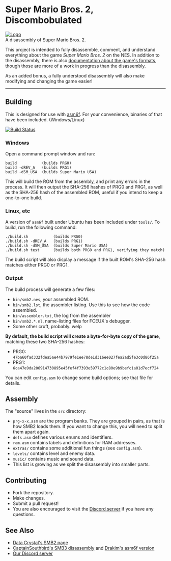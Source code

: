 # Super Mario Bros. 2, Discombobulated
[![Logo](tools/logo.png "Logo")](https://xkeeper0.github.io/smb2)\
A disassembly of Super Mario Bros. 2.

This project is intended to fully disassemble, comment, and understand
everything about the game *Super Mario Bros. 2* on the NES. In addition to the
disassembly, there is also [documentation about the game's formats](https://xkeeper0.github.io/smb2),
though those are more of a work in progress than the disassembly.

As an added bonus, a fully understood disassembly will also make modifying and
changing the game easier!

----

## Building

This is designed for use with [asm6f](https://github.com/freem/asm6f/).
For your convenience, binaries of that have been included. (Windows/Linux)

[![Build Status](https://travis-ci.com/Xkeeper0/smb2.svg?branch=asm6)](https://travis-ci.com/Xkeeper0/smb2)

### Windows
Open a command prompt window and run:

    build           (builds PRG0)
    build -dREV_A   (builds PRG1)
    build -dSM_USA  (builds Super Mario USA)

This will build the ROM from the assembly, and print any errors in the process.
It will then output the SHA-256 hashes of PRG0 and PRG1, as well as the SHA-256
hash of the assembled ROM, useful if you intend to keep a one-to-one build.

### Linux, etc
A version of `asm6f` built under Ubuntu has been included under `tools/`.
To build, run the following command:

	./build.sh           (builds PRG0)
	./build.sh -dREV_A   (builds PRG1)
	./build.sh -dSM_USA  (builds Super Mario USA)
	./build.sh test      (builds both PRG0 and PRG1, verifying they match)

The build script will also display a message if the built ROM's SHA-256 hash
matches either PRG0 or PRG1.

### Output
The build process will generate a few files:

* `bin/smb2.nes`, your assembled ROM.
* `bin/smb2.lst`, the assembler listing. Use this to see how the code assembled.
* `bin/assembler.txt`, the log from the assembler
* `bin/smb2.*.nl`, name-listing files for FCEUX's debugger.
* Some other cruft, probably. welp

**By default, the build script will create a byte-for-byte copy of the game**,
matching these two SHA-256 hashes:

* PRG0: `47ba60fad332fdea5ae44b7979fe1ee78de1d316ee027fea2ad5fe3c0d86f25a`
* PRG1: `6ca47e9da206914730895e45fef4f7393e59772c1c80e9b9befc1a01d7ecf724`

You can edit `config.asm` to change some build options; see that file for details.

## Assembly
The "source" lives in the `src` directory:

* `prg-x-x.asm` are the program banks. They are grouped in pairs, as that is how
  SMB2 loads them. If you want to change this, you will need to split them apart again.
* `defs.asm` defines various enums and identifiers.
* `ram.asm` contains labels and definitions for RAM addresses.
* `extras/` contains some additional fun things (see `config.asm`).
* `levels/` contains level and enemy data.
* `music/` contains music and sound data.
* This list is growing as we split the disassembly into smaller parts.


## Contributing
* Fork the repository.
* Make changes.
* Submit a pull request!
* You are also encouraged to visit the [Discord server](https://discord.gg/TsWMMeV)
  if you have any questions.


## See Also
* [Data Crystal's SMB2 page](http://datacrystal.romhacking.net/wiki/Super_Mario_Bros._2)
* [CaptainSouthbird's SMB3 disassembly](https://github.com/Drakim/smb3) and [Drakim's asm6f version](https://github.com/Drakim/smb3)
* [Our Discord server](https://discord.gg/TsWMMeV)
